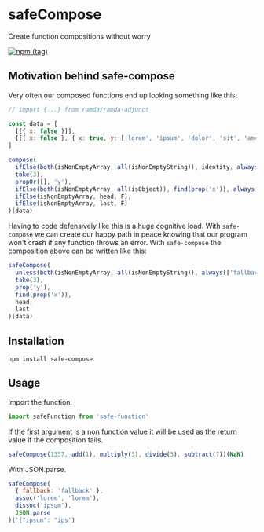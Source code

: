 # safeCompose
Create function compositions without worry

[![npm (tag)](https://img.shields.io/npm/v/safe-compose/latest?style=for-the-badge)](https://www.npmjs.com/package/safe-compose)

## Motivation behind safe-compose

Very often our composed functions end up looking something like this:

```js
// import {...} from ramda/ramda-adjunct

const data = [
  [[{ x: false }]],
  [[{ x: false }, { x: true, y: ['lorem', 'ipsum', 'dolor', 'sit', 'amet'] }]]
]

compose(
  ifElse(both(isNonEmptyArray, all(isNonEmptyString)), identity, always(['fallback'])),
  take(3),
  propOr([], 'y'),
  ifElse(both(isNonEmptyArray, all(isObject)), find(prop('x')), always({})),
  ifElse(isNonEmptyArray, head, F),
  ifElse(isNonEmptyArray, last, F)
)(data)
```

Having to code defensively like this is a huge cognitive load. With `safe-compose` we can create our happy path in peace knowing that our program won't crash if any function throws an error. With `safe-compose` the composition above can be written like this:

```js
safeCompose(
  unless(both(isNonEmptyArray, all(isNonEmptyString)), always(['fallback'])),
  take(3),
  prop('y'),
  find(prop('x')),
  head,
  last
)(data)
```

## Installation

`npm install safe-compose`

## Usage

Import the function.

```js
import safeFunction from 'safe-function'
```

If the first argument is a non function value it will be used as the return value if the composition fails.

```js
safeCompose(1337, add(1), multiply(3), divide(3), subtract(7))(NaN)
```

With JSON.parse.

```js
safeCompose(
  { fallback: 'fallback' },
  assoc('lorem', 'lorem'),
  dissoc('ipsum'),
  JSON.parse
)('{"ipsum": "ips')
```
